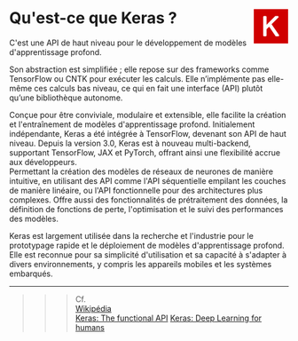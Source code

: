 # **Qu'est-ce que Keras ?** <a href="../"><img align="right" src="../../assets/keras.svg" alt="l'API Keras" height="64px"></a>
C'est une API de haut niveau pour le développement de modèles d'apprentissage profond.

Son abstraction est simplifiée ; elle repose sur des frameworks comme TensorFlow ou CNTK pour exécuter les calculs. Elle n’implémente pas elle-même ces calculs bas niveau, ce qui en fait une interface (API) plutôt qu’une bibliothèque autonome.

Conçue pour être conviviale, modulaire et extensible, elle facilite la création et l'entraînement de modèles d'apprentissage profond. Initialement indépendante, Keras a été intégrée à TensorFlow, devenant son API de haut niveau. Depuis la version 3.0, Keras est à nouveau multi-backend, supportant TensorFlow, JAX et PyTorch, offrant ainsi une flexibilité accrue aux développeurs.  
Permettant la création des modèles de réseaux de neurones de manière intuitive, en utilisant des API comme l'API séquentielle empilant les couches de manière linéaire, ou l'API fonctionnelle pour des architectures plus complexes. 
Offre aussi des fonctionnalités de prétraitement des données, la définition de fonctions de perte, l'optimisation et le suivi des performances des modèles.

Keras est largement utilisée dans la recherche et l'industrie pour le prototypage rapide et le déploiement de modèles d'apprentissage profond. Elle est reconnue pour sa simplicité d'utilisation et sa capacité à s'adapter à divers environnements, y compris les appareils mobiles et les systèmes embarqués.

___
>>> Cf.  
[Wikipédia](https://en.wikipedia.org/wiki/Keras)  
[Keras: The functional API](https://keras.io/guides/functional_api/)
[Keras: Deep Learning for humans](https://keras.io/)